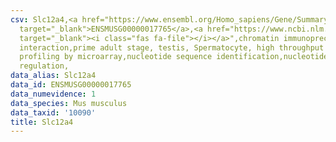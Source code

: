 ```yaml
---
csv: Slc12a4,<a href="https://www.ensembl.org/Homo_sapiens/Gene/Summary?db=core;g=ENSMUSG00000017765"
  target="_blank">ENSMUSG00000017765</a>,<a href="https://www.ncbi.nlm.nih.gov/pubmed/23834426"
  target="_blank"><i class="fas fa-file"></i></a>",chromatin immunoprecipitation assay,direct
  interaction,prime adult stage, testis, Spermatocyte, high throughput transcription
  profiling by microarray,nucleotide sequence identification,nucleotide sequence identification,transcriptional
  regulation,
data_alias: Slc12a4
data_id: ENSMUSG00000017765
data_numevidence: 1
data_species: Mus musculus
data_taxid: '10090'
title: Slc12a4
---
```

